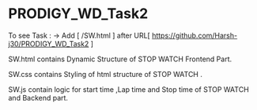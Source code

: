 # PRODIGY_WD_Task2
To see Task : 
-> Add [ /SW.html ] after URL[ https://github.com/Harsh-j30/PRODIGY_WD_Task2 ]

SW.html contains Dynamic Structure of STOP WATCH Frontend Part.

SW.css contains Styling of html structure of STOP WATCH .

SW.js contain logic for start time ,Lap time and Stop time of STOP WATCH and Backend part.

